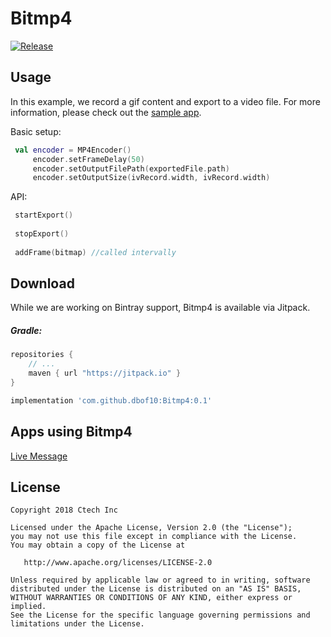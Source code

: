 # Bitmp4

[![Release](https://jitpack.io/v/dbof10/Bitmp4.svg)](https://jitpack.io/#dbof10/Bitmp4)

Usage
---
In this example, we record a gif content and export to a video file.
For more information, please check out the [sample app](https://github.com/dbof10/Bitmp4/tree/master/app).

Basic setup:

~~~ kotlin
 val encoder = MP4Encoder()
     encoder.setFrameDelay(50)
     encoder.setOutputFilePath(exportedFile.path)
     encoder.setOutputSize(ivRecord.width, ivRecord.width)
~~~

API:

~~~ kotlin
 startExport()
 
 stopExport()
 
 addFrame(bitmap) //called intervally
~~~

Download
--------
While we are working on Bintray support, Bitmp4 is available via Jitpack.

##### Gradle:
```groovy
repositories {
    // ...
    maven { url "https://jitpack.io" }
}

implementation 'com.github.dbof10:Bitmp4:0.1'
```

Apps using Bitmp4
---
[Live Message](https://play.google.com/store/apps/details?id=com.ctech.livemessage)


License
-------

    Copyright 2018 Ctech Inc

    Licensed under the Apache License, Version 2.0 (the "License");
    you may not use this file except in compliance with the License.
    You may obtain a copy of the License at

       http://www.apache.org/licenses/LICENSE-2.0

    Unless required by applicable law or agreed to in writing, software
    distributed under the License is distributed on an "AS IS" BASIS,
    WITHOUT WARRANTIES OR CONDITIONS OF ANY KIND, either express or implied.
    See the License for the specific language governing permissions and
    limitations under the License.
